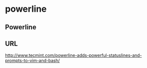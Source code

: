 # powerline
## Powerline

## URL
http://www.tecmint.com/powerline-adds-powerful-statuslines-and-prompts-to-vim-and-bash/
